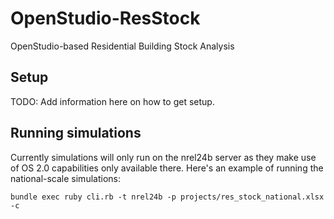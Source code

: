 OpenStudio-ResStock
===================

OpenStudio-based Residential Building Stock Analysis

## Setup

TODO: Add information here on how to get setup.

## Running simulations

Currently simulations will only run on the nrel24b server as they make use of OS 2.0 capabilities only available there. Here's an example of running the national-scale simulations:

```bundle exec ruby cli.rb -t nrel24b -p projects/res_stock_national.xlsx -c```
